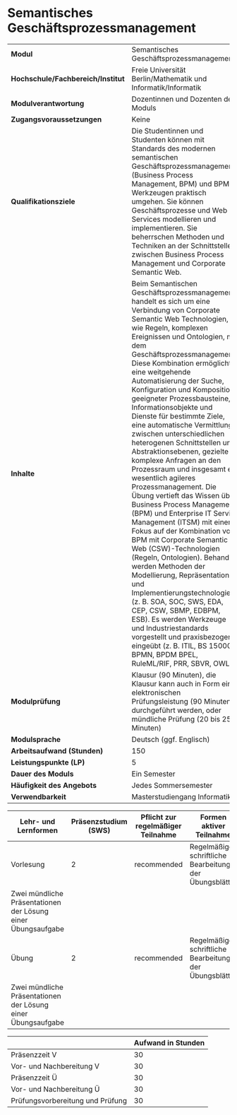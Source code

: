 # Semantisches Geschäftsprozessmanagement
|                                    |   |
|------------------------------------|---|
|**Modul**                           | Semantisches Geschäftsprozessmanagement |
|**Hochschule/Fachbereich/Institut** | Freie Universität Berlin/Mathematik und Informatik/Informatik |
|**Modulverantwortung**              | Dozentinnen und Dozenten des Moduls |
|**Zugangsvoraussetzungen**          | Keine |
|**Qualifikationsziele**             | Die Studentinnen und Studenten können mit Standards des modernen semantischen Geschäftsprozessmanagements (Business Process Management, BPM) und BPM-Werkzeugen praktisch umgehen. Sie können Geschäftsprozesse und Web Services modellieren und implementieren. Sie beherrschen Methoden und Techniken an der Schnittstelle zwischen Business Process Management und Corporate Semantic Web. |
|**Inhalte**                         | Beim Semantischen Geschäftsprozessmanagement handelt es sich um eine Verbindung von Corporate Semantic Web Technologien, wie Regeln, komplexen Ereignissen und Ontologien, mit dem Geschäftsprozessmanagement. Diese Kombination ermöglicht eine weitgehende Automatisierung der Suche, Konfiguration und Komposition geeigneter Prozessbausteine, Informationsobjekte und Dienste für bestimmte Ziele, eine automatische Vermittlung zwischen unterschiedlichen heterogenen Schnittstellen und Abstraktionsebenen, gezielte komplexe Anfragen an den Prozessraum und insgesamt ein wesentlich agileres Prozessmanagement. Die Übung vertieft das Wissen über Business Process Management (BPM) und Enterprise IT Service Management (ITSM) mit einem Fokus auf der Kombination von BPM mit Corporate Semantic Web (CSW)-Technologien (Regeln, Ontologien). Behandelt werden Methoden der Modellierung, Repräsentation und Implementierungstechnologien (z. B. SOA, SOC, SWS, EDA, CEP, CSW, SBMP, EDBPM, ESB). Es werden Werkzeuge und Industriestandards vorgestellt und praxisbezogen eingeübt (z. B. ITIL, BS 15000, BPMN, BPDM BPEL, RuleML/RIF, PRR, SBVR, OWL). |
|**Modulprüfung**                    | Klausur (90 Minuten), die Klausur kann auch in Form einer elektronischen Prüfungsleistung (90 Minuten) durchgeführt werden, oder mündliche Prüfung (20 bis 25 Minuten) |
|**Modulsprache**                    | Deutsch (ggf. Englisch) |
|**Arbeitsaufwand (Stunden)**        | 150 |
|**Leistungspunkte (LP)**            | 5 |
|**Dauer des Moduls**                | Ein Semester |
|**Häufigkeit des Angebots**         | Jedes Sommersemester |
|**Verwendbarkeit**                  | Masterstudiengang Informatik |

| Lehr- und Lernformen | Präsenzstudium <br> (SWS) | Pflicht zur regelmäßiger Teilnahme | Formen aktiver Teilnahme |
| ---------------------|---------------------------|------------------------------------|------------------------- |
| Vorlesung            | 2                         | recommended                        | Regelmäßige, schriftliche Bearbeitung der Übungsblätter
Zwei mündliche Präsentationen der Lösung einer Übungsaufgabe |
| Übung                | 2                         | recommended                        | Regelmäßige, schriftliche Bearbeitung der Übungsblätter
Zwei mündliche Präsentationen der Lösung einer Übungsaufgabe |

|   | Aufwand in Stunden |
| - |--------------------|
| Präsenzzeit V                            | 30    |
| Vor- und Nachbereitung V                 | 30    |
| Präsenzzeit Ü                            | 30    |
| Vor- und Nachbereitung Ü                 | 30    |
| Prüfungsvorbereitung und Prüfung         | 30    |
